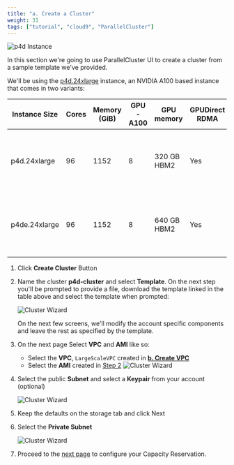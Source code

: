 ```yaml
---
title: "a. Create a Cluster"
weight: 31
tags: ["tutorial", "cloud9", "ParallelCluster"]
---
```


![p4d Instance](/images/03-cluster/p4d.png)

In this section we're going to use ParallelCluster UI to create a cluster from a sample template we've provided.

We'll be using the [p4d.24xlarge](https://aws.amazon.com/ec2/instance-types/p4/) instance, an NVIDIA A100 based instance that comes in two variants:

| Instance Size | Cores | Memory (GiB) | GPU-A100 | GPU memory         | GPUDirect RDMA |  GPU Peer to Peer | On-demand Price/hr | Cluster Config         |
|---------------|-------|--------------|----------|--------------------|----------------|:-----------------:|--------------------|------------------------|
| p4d.24xlarge  | 96    | 1152         | 8        | 320 GB HBM2        | Yes            | 600 GB/s NVSwitch | $32.77             | {{% button href="/template/cluster-config-p4d.yaml" icon="fas fa-download" %}}Download Template{{% /button %}} |
| p4de.24xlarge | 96    | 1152         | 8        | 640 GB HBM2        | Yes            | 600 GB/s NVSwitch | $40.96             | {{% button href="/template/cluster-config-p4de.yaml" icon="fas fa-download" %}}Download Template{{% /button %}} |

1. Click **Create Cluster** Button

2. Name the cluster **p4d-cluster** and select **Template**. On the next step you'll be prompted to provide a file, download the template linked in the table above and select the template when prompted:

    ![Cluster Wizard](/images/03-cluster/pcmanager-1.png)

    On the next few screens, we'll modify the account specific components and leave the rest as specified by the template.

3. On the next page Select **VPC** and **AMI** like so:
    * Select the **VPC**, `LargeScaleVPC` created in **[b. Create VPC](01-getting-started/03-vpc-deployment.md)**
    * Select the **AMI** created in [Step 2](02-custom-ami/01-custom-ami.html)
    ![Cluster Wizard](/images/03-cluster/pcmanager-2.png)

4. Select the public **Subnet** and select a **Keypair** from your account (optional)

    ![Cluster Wizard](/images/03-cluster/pcmanager-3.png)

5. Keep the defaults on the storage tab and click Next
6. Select the **Private Subnet**

    ![Cluster Wizard](/images/03-cluster/pcmanager-4.png)

7. Proceed to the [next page](/03-cluster/02-odcr.html) to configure your Capacity Reservation.
